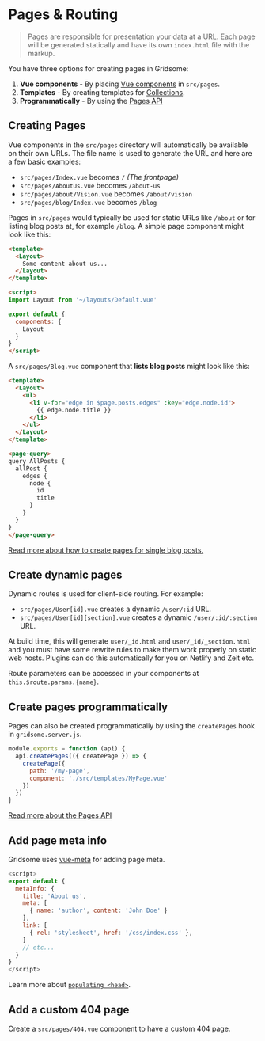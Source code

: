 # Pages & Routing

> Pages are responsible for presentation your data at a URL. Each page will be generated statically and have its own `index.html` file with the markup.

You have three options for creating pages in Gridsome:

1. **Vue components** - By placing [Vue components](https://vuejs.org/v2/guide/single-file-components.html) in `src/pages`.
1. **Templates** - By creating templates for [Collections](/docs/collections).
1. **Programmatically** - By using the [Pages API](/docs/pages-api)

## Creating Pages

Vue components in the `src/pages` directory will automatically be available on their own URLs. The file name is used to generate the URL and here are a few basic examples:

- `src/pages/Index.vue` becomes `/` *(The frontpage)*
- `src/pages/AboutUs.vue` becomes `/about-us`
- `src/pages/about/Vision.vue` becomes `/about/vision`
- `src/pages/blog/Index.vue` becomes `/blog`

Pages in `src/pages` would typically be used for static URLs like `/about` or for listing blog posts at, for example `/blog`. A simple page component might look like this:

```html
<template>
  <Layout>
    Some content about us...
  </Layout>
</template>

<script>
import Layout from '~/layouts/Default.vue'

export default {
  components: {
    Layout
  }
}
</script>
```

A `src/pages/Blog.vue` component that **lists blog posts** might look like this:

```html
<template>
  <Layout>
    <ul>
      <li v-for="edge in $page.posts.edges" :key="edge.node.id">
        {{ edge.node.title }}
      </li>
    </ul>
  </Layout>
</template>

<page-query>
query AllPosts {
  allPost {
    edges {
      node {
        id
        title
      }
    }
  }
}
</page-query>
```

[Read more about how to create pages for single blog posts.](/docs/collections)

## Create dynamic pages

Dynamic routes is used for client-side routing. For example:

- `src/pages/User[id].vue` creates a dynamic `/user/:id` URL.
- `src/pages/User[id][section].vue` creates a dynamic `/user/:id/:section` URL.

At build time, this will generate `user/_id.html` and `user/_id/_section.html` and you must have some rewrite rules to make them work properly on static web hosts. Plugins can do this automatically for you on Netlify and Zeit etc.

Route parameters can be accessed in your components at `this.$route.params.{name}`.

## Create pages programmatically

Pages can also be created programmatically by using the `createPages` hook in `gridsome.server.js`.

```js
module.exports = function (api) {
  api.createPages(({ createPage }) => {
    createPage({
      path: '/my-page',
      component: './src/templates/MyPage.vue'
    })
  })
}
```

[Read more about the Pages API](/docs/pages-api)

## Add page meta info
Gridsome uses [vue-meta](https://vue-meta.nuxtjs.org/) for adding page meta.

```js
<script>
export default {
  metaInfo: {
    title: 'About us',
    meta: [
      { name: 'author', content: 'John Doe' }
    ],
    link: [
      { rel: 'stylesheet', href: '/css/index.css' },
    ]
    // etc...
  }
}
</script>
```

Learn more about [`populating <head>`](/docs/head).


## Add a custom 404 page

Create a `src/pages/404.vue` component to have a custom 404 page.
